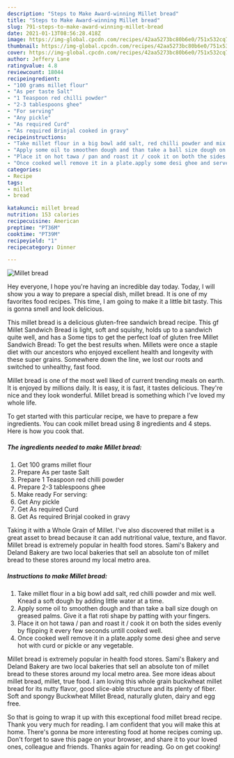 ```yaml
---
description: "Steps to Make Award-winning Millet bread"
title: "Steps to Make Award-winning Millet bread"
slug: 791-steps-to-make-award-winning-millet-bread
date: 2021-01-13T08:56:28.418Z
image: https://img-global.cpcdn.com/recipes/42aa5273bc80b6e0/751x532cq70/millet-bread-recipe-main-photo.jpg
thumbnail: https://img-global.cpcdn.com/recipes/42aa5273bc80b6e0/751x532cq70/millet-bread-recipe-main-photo.jpg
cover: https://img-global.cpcdn.com/recipes/42aa5273bc80b6e0/751x532cq70/millet-bread-recipe-main-photo.jpg
author: Jeffery Lane
ratingvalue: 4.8
reviewcount: 18044
recipeingredient:
- "100 grams millet flour"
- "As per taste Salt"
- "1 Teaspoon red chilli powder"
- "2-3 tablespoons ghee"
- "For serving"
- "Any pickle"
- "As required Curd"
- "As required Brinjal cooked in gravy"
recipeinstructions:
- "Take millet flour in a big bowl add salt, red chilli powder and mix well. Knead a soft dough by adding little water at a time."
- "Apply some oil to smoothen dough and than take a ball size dough on greased palms. Give it a flat roti shape by patting with your fingers."
- "Place it on hot tawa / pan and roast it / cook it on both the sides evenly by flipping it every few seconds untill cooked well."
- "Once cooked well remove it in a plate.apply some desi ghee and serve hot with curd or pickle or any vegetable."
categories:
- Recipe
tags:
- millet
- bread

katakunci: millet bread 
nutrition: 153 calories
recipecuisine: American
preptime: "PT36M"
cooktime: "PT39M"
recipeyield: "1"
recipecategory: Dinner

---
```



![Millet bread](https://img-global.cpcdn.com/recipes/42aa5273bc80b6e0/751x532cq70/millet-bread-recipe-main-photo.jpg)

Hey everyone, I hope you're having an incredible day today. Today, I will show you a way to prepare a special dish, millet bread. It is one of my favorites food recipes. This time, I am going to make it a little bit tasty. This is gonna smell and look delicious.

This millet bread is a delicious gluten-free sandwich bread recipe. This gf Millet Sandwich Bread is light, soft and squishy, holds up to a sandwich quite well, and has a Some tips to get the perfect loaf of gluten free Millet Sandwich Bread: To get the best results when. Millets were once a staple diet with our ancestors who enjoyed excellent health and longevity with these super grains. Somewhere down the line, we lost our roots and switched to unhealthy, fast food.

Millet bread is one of the most well liked of current trending meals on earth. It is enjoyed by millions daily. It is easy, it is fast, it tastes delicious. They're nice and they look wonderful. Millet bread is something which I've loved my whole life.


To get started with this particular recipe, we have to prepare a few ingredients. You can cook millet bread using 8 ingredients and 4 steps. Here is how you cook that.

<!--inarticleads1-->

##### The ingredients needed to make Millet bread:

1. Get 100 grams millet flour
1. Prepare As per taste Salt
1. Prepare 1 Teaspoon red chilli powder
1. Prepare 2-3 tablespoons ghee
1. Make ready For serving:
1. Get Any pickle
1. Get As required Curd
1. Get As required Brinjal cooked in gravy


Taking it with a Whole Grain of Millet. I&#39;ve also discovered that millet is a great asset to bread because it can add nutritional value, texture, and flavor. Millet bread is extremely popular in health food stores. Sami&#39;s Bakery and Deland Bakery are two local bakeries that sell an absolute ton of millet bread to these stores around my local metro area. 

<!--inarticleads2-->

##### Instructions to make Millet bread:

1. Take millet flour in a big bowl add salt, red chilli powder and mix well. Knead a soft dough by adding little water at a time.
1. Apply some oil to smoothen dough and than take a ball size dough on greased palms. Give it a flat roti shape by patting with your fingers.
1. Place it on hot tawa / pan and roast it / cook it on both the sides evenly by flipping it every few seconds untill cooked well.
1. Once cooked well remove it in a plate.apply some desi ghee and serve hot with curd or pickle or any vegetable.


Millet bread is extremely popular in health food stores. Sami&#39;s Bakery and Deland Bakery are two local bakeries that sell an absolute ton of millet bread to these stores around my local metro area. See more ideas about millet bread, millet, true food. I am loving this whole grain buckwheat millet bread for its nutty flavor, good slice-able structure and its plenty of fiber. Soft and spongy Buckwheat Millet Bread, naturally gluten, dairy and egg free. 

So that is going to wrap it up with this exceptional food millet bread recipe. Thank you very much for reading. I am confident that you will make this at home. There's gonna be more interesting food at home recipes coming up. Don't forget to save this page on your browser, and share it to your loved ones, colleague and friends. Thanks again for reading. Go on get cooking!
